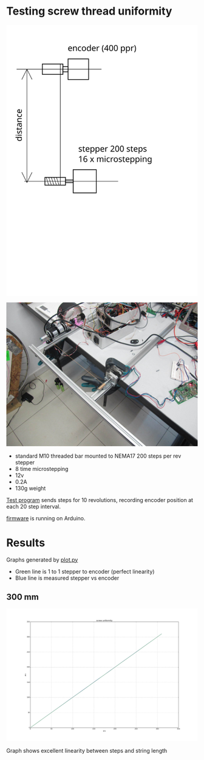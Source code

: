 # Testing screw thread uniformity

![setup](setup.svg)

![photo](linearity.jpg)

* standard M10 threaded bar mounted to NEMA17 200 steps per rev stepper
* 8 time microstepping
* 12v
* 0.2A
* 130g weight

[Test program](test.py) sends steps for 10 revolutions, recording encoder position at each 20 step interval.

[firmware](screwthread-uniformity.ino) is running on Arduino.

# Results

Graphs generated by [plot.py](plot.py)

* Green line is 1 to 1 stepper to encoder (perfect linearity)
* Blue line is measured stepper vs encoder

## 300 mm

![300mm between enc and step](figure_30.png)

Graph shows excellent linearity between steps and string length
